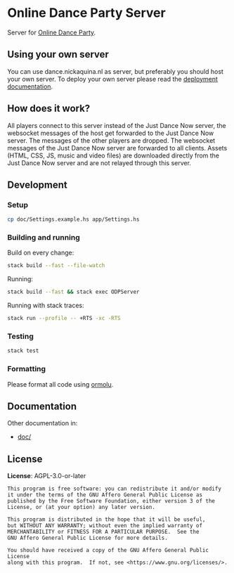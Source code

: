# Online Dance Party Server

Server for [Online Dance Party](https://github.com/fantostisch/OnlineDanceParty).

## Using your own server

You can use dance.nickaquina.nl as server, but preferably you should host your own server. To deploy
your own server please read the [deployment documentation](doc/DEPLOYING.md).

## How does it work?

All players connect to this server instead of the Just Dance Now server, the websocket messages of
the host get forwarded to the Just Dance Now server. The messages of the other players are dropped.
The websocket messages of the Just Dance Now server are forwarded to all clients. Assets (HTML, CSS,
JS, music and video files) are downloaded directly from the Just Dance Now server and are not
relayed through this server.

## Development

### Setup

```sh
cp doc/Settings.example.hs app/Settings.hs
```

### Building and running

Build on every change:

```sh
stack build --fast --file-watch
```

Running:

```sh
stack build --fast && stack exec ODPServer
```

Running with stack traces:

```sh
stack run --profile -- +RTS -xc -RTS
```

### Testing

```sh
stack test
```

### Formatting

Please format all code using [ormolu](https://github.com/tweag/ormolu).

## Documentation

Other documentation in:

* [doc/](doc/)

## License

**License**:  AGPL-3.0-or-later

```
This program is free software: you can redistribute it and/or modify
it under the terms of the GNU Affero General Public License as
published by the Free Software Foundation, either version 3 of the
License, or (at your option) any later version.

This program is distributed in the hope that it will be useful,
but WITHOUT ANY WARRANTY; without even the implied warranty of
MERCHANTABILITY or FITNESS FOR A PARTICULAR PURPOSE.  See the
GNU Affero General Public License for more details.

You should have received a copy of the GNU Affero General Public License
along with this program.  If not, see <https://www.gnu.org/licenses/>.
```
